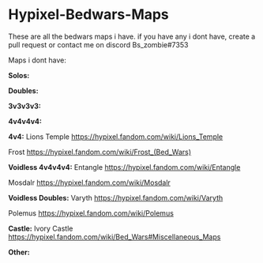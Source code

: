 # Hypixel-Bedwars-Maps
 
These are all the bedwars maps i have. if you have any i dont have, create a pull request or contact me on discord Bs_zombie#7353

Maps i dont have:

**Solos:**

**Doubles:**

**3v3v3v3:**

**4v4v4v4:**

**4v4:**
Lions Temple
https://hypixel.fandom.com/wiki/Lions_Temple

Frost
https://hypixel.fandom.com/wiki/Frost_(Bed_Wars)

**Voidless 4v4v4v4:**
Entangle
https://hypixel.fandom.com/wiki/Entangle

Mosdalr
https://hypixel.fandom.com/wiki/Mosdalr

**Voidless Doubles:**
Varyth
https://hypixel.fandom.com/wiki/Varyth

Polemus
https://hypixel.fandom.com/wiki/Polemus

**Castle:**
Ivory Castle
https://hypixel.fandom.com/wiki/Bed_Wars#Miscellaneous_Maps


**Other:**

